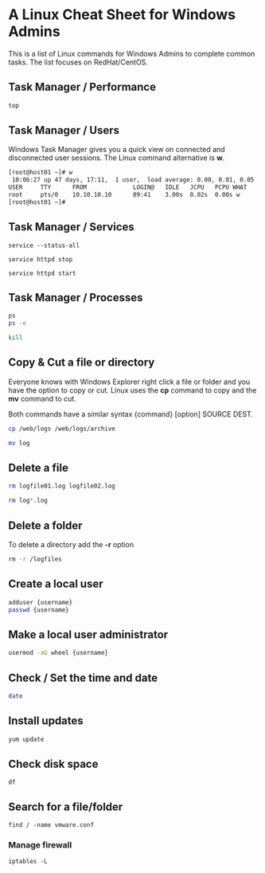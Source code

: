 # A Linux Cheat Sheet for Windows Admins

This is a list of Linux commands for Windows Admins to complete common tasks. The list focuses on RedHat/CentOS.

## Task Manager / Performance

```bash
top
```

## Task Manager / Users
Windows Task Manager gives you a quick view on connected and disconnected user sessions. The Linux command alternative is **w**.

``` bash
[root@host01 ~]# w
 10:06:27 up 47 days, 17:11,  1 user,  load average: 0.00, 0.01, 0.05
USER     TTY      FROM             LOGIN@   IDLE   JCPU   PCPU WHAT
root     pts/0    10.10.10.10      09:41    3.00s  0.02s  0.00s w
[root@host01 ~]#
```

## Task Manager / Services

```
service --status-all

service httpd stop

service httpd start
```

## Task Manager / Processes

```bash
ps
ps -e

kill
```

## Copy & Cut a file or directory

Everyone knows with Windows Explorer right click a file or folder and you have the option to copy or cut. Linux uses the **cp** command to copy and the **mv** command to cut.

Both commands have a similar syntax {command} [option] SOURCE DEST.

```bash
cp /web/logs /web/logs/archive

mv log
```

## Delete a file

```bash
rm logfile01.log logfile02.log

rm log*.log
```

## Delete a folder
To delete a directory add the **-r** option

```bash
rm -r /logfiles
```

## Create a local user

```bash
adduser {username}
passwd {username}
```

## Make a local user administrator

```bash
usermod -aG wheel {username}
```

## Check / Set the time and date

``` bash
date
```

## Install updates

``` bash
yum update
```

## Check disk space

```
df
```

## Search for a file/folder

```
find / -name vmware.conf
```

### Manage firewall

```
iptables -L


```